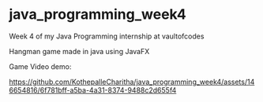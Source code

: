 # java_programming_week4
Week 4 of my Java Programming internship at vaultofcodes

Hangman game made in java using JavaFX

Game Video demo:


https://github.com/KothepalleCharitha/java_programming_week4/assets/146654816/6f781bff-a5ba-4a31-8374-9488c2d655f4


